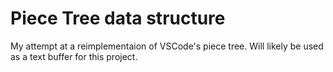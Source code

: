 # Piece Tree data structure

My attempt at a reimplementaion of VSCode's piece tree. Will likely be used as a text buffer for this project.
